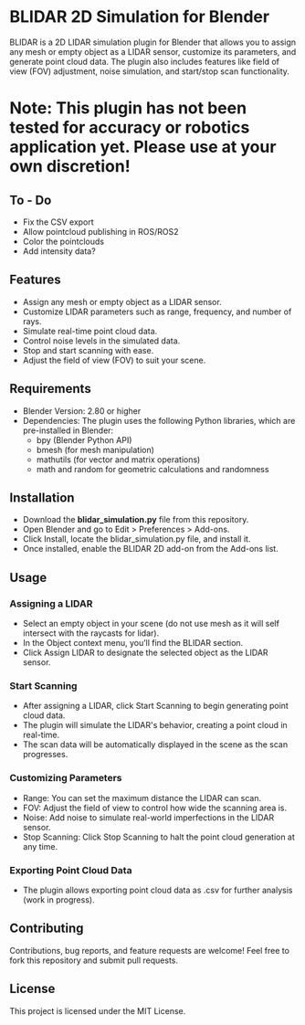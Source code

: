 # BLIDAR 2D Simulation for Blender
BLIDAR is a 2D LIDAR simulation plugin for Blender that allows you to assign any mesh or empty object as a LIDAR sensor, customize its parameters, and generate point cloud data. The plugin also includes features like field of view (FOV) adjustment, noise simulation, and start/stop scan functionality.

# Note: This plugin has not been tested for accuracy or robotics application yet. Please use at your own discretion! 

## To - Do
- Fix the CSV export
- Allow pointcloud publishing in ROS/ROS2
- Color the pointclouds
- Add intensity data?

## Features
- Assign any mesh or empty object as a LIDAR sensor.
- Customize LIDAR parameters such as range, frequency, and number of rays.
- Simulate real-time point cloud data.
- Control noise levels in the simulated data.
- Stop and start scanning with ease.
- Adjust the field of view (FOV) to suit your scene.

## Requirements
- Blender Version: 2.80 or higher
- Dependencies: The plugin uses the following Python libraries, which are pre-installed in Blender:
  - bpy (Blender Python API)
  - bmesh (for mesh manipulation)
  - mathutils (for vector and matrix operations)
  - math and random for geometric calculations and randomness

## Installation
- Download the __blidar_simulation.py__ file from this repository.
- Open Blender and go to Edit > Preferences > Add-ons.
- Click Install, locate the blidar_simulation.py file, and install it.
- Once installed, enable the BLIDAR 2D add-on from the Add-ons list.

## Usage
### Assigning a LIDAR
- Select an empty object in your scene (do not use mesh as it will self intersect with the raycasts for lidar).
- In the Object context menu, you’ll find the BLIDAR section.
- Click Assign LIDAR to designate the selected object as the LIDAR sensor.
 
### Start Scanning
- After assigning a LIDAR, click Start Scanning to begin generating point cloud data.
- The plugin will simulate the LIDAR's behavior, creating a point cloud in real-time.
- The scan data will be automatically displayed in the scene as the scan progresses.
  
### Customizing Parameters
- Range: You can set the maximum distance the LIDAR can scan.
- FOV: Adjust the field of view to control how wide the scanning area is.
- Noise: Add noise to simulate real-world imperfections in the LIDAR sensor.
- Stop Scanning: Click Stop Scanning to halt the point cloud generation at any time.
  
### Exporting Point Cloud Data
- The plugin allows exporting point cloud data as .csv for further analysis (work in progress).

## Contributing
Contributions, bug reports, and feature requests are welcome! Feel free to fork this repository and submit pull requests.

## License
This project is licensed under the MIT License.
